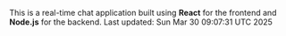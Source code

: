 This is a real-time chat application built using **React** for the frontend and **Node.js** for the backend.
Last updated: Sun Mar 30 09:07:31 UTC 2025
